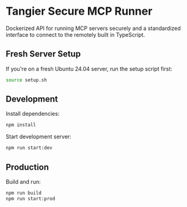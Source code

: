 # Tangier Secure MCP Runner

Dockerized API for running MCP servers securely and a standardized interface to connect to the remotely built in TypeScript.

## Fresh Server Setup

If you're on a fresh Ubuntu 24.04 server, run the setup script first:

```bash
source setup.sh
```

## Development

Install dependencies:
```bash
npm install
```

Start development server:
```bash
npm run start:dev
```

## Production

Build and run:
```bash
npm run build
npm run start:prod
```
